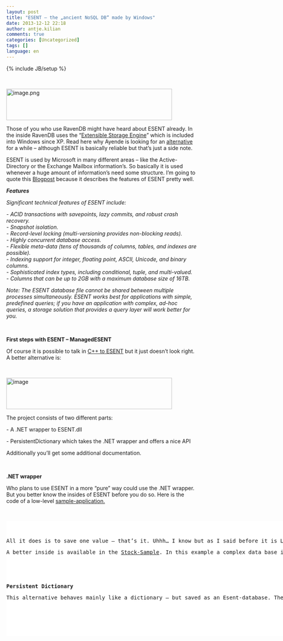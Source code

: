 ```yaml
---
layout: post
title: "ESENT – the „ancient NoSQL DB“ made by Windows"
date: 2013-12-12 22:18
author: antje.kilian
comments: true
categories: [Uncategorized]
tags: []
language: en
---
```

{% include JB/setup %}
<p>&nbsp; <p><img title="image.png" style="border-top: 0px; border-right: 0px; background-image: none; border-bottom: 0px; padding-top: 0px; padding-left: 0px; border-left: 0px; padding-right: 0px" border="0" alt="image.png" src="http://code-inside.de/blog/wp-content/uploads/image1915.png" width="438" height="83"> <p>Those of you who use RavenDB might have heard about ESENT already. In the inside RavenDB uses the “<a href="http://en.wikipedia.org/wiki/Extensible_Storage_Engine">Extensible Storage Engine</a>” which is included into Windows since XP. Read here why Ayende is looking for an <a href="http://ayende.com/blog/162593/why-leveldb-all-of-a-sudden">alternative</a> for a while – although ESENT is basically reliable but that’s just a side note.  <p>ESENT is used by Microsoft in many different areas – like the Active-Directory or the Exchange Mailbox information’s. So basically it is used whenever a huge amount of information’s need some structure. I’m going to quote this <a href="http://www.jondavis.net/techblog/post/2010/08/30/Esent-The-Decade-Old-Database-Engine-That-Windows-(Almost)-Always-Had.aspx">Blogpost</a> because it describes the features of ESENT pretty well.  <p><em><b>Features</b></em> <p><em>Significant technical features of ESENT include:</em> <p><em>-</em><i> </i><em>ACID transactions with savepoints, lazy commits, and robust crash recovery.</em><i> </i><i><br><em>-</em> <em>Snapshot isolation.</em><br><em>-</em> <em>Record-level locking (multi-versioning provides non-blocking reads).</em><br><em>- Highly concurrent database access.</em><br><em>-</em> <em>Flexible meta-data (tens of thousands of columns, tables, and indexes are possible).</em><br><em>-</em> <em>Indexing support for integer, floating point, ASCII, Unicode, and binary columns.</em><br><em>-</em> <em>Sophisticated index types, including conditional, tuple, and multi-valued.</em><br><em>-</em> <em>Columns that can be up to 2GB with a maximum database size of 16TB.</em></i> <p><em>Note: The ESENT database file cannot be shared between multiple processes simultaneously. ESENT works best for applications with simple, predefined queries; if you have an application with complex, ad-hoc queries, a storage solution that provides a query layer will work better for you.</em> <p><b></b>&nbsp; <p><b>First steps with ESENT – ManagedESENT</b> <p>Of course it is possible to talk in <a href="http://stackoverflow.com/questions/5311252/setting-up-a-basic-esent-for-c-example">C++ to ESENT</a> but it just doesn’t look right. A better alternative is: <p>&nbsp; <p><img title="image" style="border-top: 0px; border-right: 0px; background-image: none; border-bottom: 0px; padding-top: 0px; padding-left: 0px; border-left: 0px; padding-right: 0px" border="0" alt="image" src="http://code-inside.de/blog/wp-content/uploads/image1915.png" width="438" height="83"> <p>The project consists of two different parts: <p>- A .NET wrapper to ESENT.dll <p>- PersistentDictionary which takes the .NET wrapper and offers a nice API <p>Additionally you’ll get some additional documentation.  <p><b></b>&nbsp; <p><b>.NET wrapper</b> <p>Who plans to use ESENT in a more “pure” way could use the .NET wrapper. But you better know the insides of ESENT before you do so. Here is the code of a low-level <a href="http://managedesent.codeplex.com/wikipage?title=ManagedEsentSample&amp;referringTitle=ManagedEsentDocumentation">sample-application.</a> <p>&nbsp;</p> <div id="scid:9D7513F9-C04C-4721-824A-2B34F0212519:3f6b1158-fd42-4de2-9ed2-cd4659e45095" class="wlWriterEditableSmartContent" style="float: none; padding-bottom: 0px; padding-top: 0px; padding-left: 0px; margin: 0px; display: inline; padding-right: 0px"><pre style=" width: 932px; height: 303px;background-color:White;overflow: auto;"><div><!--

Code highlighting produced by Actipro CodeHighlighter (freeware)
http://www.CodeHighlighter.com/

--><span style="color: #000000;">
</span><span style="color: #0000FF;">namespace</span><span style="color: #000000;"> EsentSample
{
    </span><span style="color: #0000FF;">using</span><span style="color: #000000;"> System;
    </span><span style="color: #0000FF;">using</span><span style="color: #000000;"> System.Text;
    </span><span style="color: #0000FF;">using</span><span style="color: #000000;"> Microsoft.Isam.Esent.Interop;

    </span><span style="color: #0000FF;">public</span><span style="color: #000000;"> </span><span style="color: #0000FF;">class</span><span style="color: #000000;"> EsentSample
    {
        </span><span style="color: #808080;">///</span><span style="color: #008000;"> </span><span style="color: #808080;">&lt;summary&gt;</span><span style="color: #008000;">
        </span><span style="color: #808080;">///</span><span style="color: #008000;"> Main routine. Called when the program starts.
        </span><span style="color: #808080;">///</span><span style="color: #008000;"> </span><span style="color: #808080;">&lt;/summary&gt;</span><span style="color: #008000;">
        </span><span style="color: #808080;">///</span><span style="color: #008000;"> </span><span style="color: #808080;">&lt;param name=&quot;args&quot;&gt;</span><span style="color: #008000;">
        </span><span style="color: #808080;">///</span><span style="color: #008000;"> The arguments to the program.
        </span><span style="color: #808080;">///</span><span style="color: #008000;"> </span><span style="color: #808080;">&lt;/param&gt;</span><span style="color: #808080;">
</span><span style="color: #000000;">        </span><span style="color: #0000FF;">public</span><span style="color: #000000;"> </span><span style="color: #0000FF;">static</span><span style="color: #000000;"> </span><span style="color: #0000FF;">void</span><span style="color: #000000;"> Main(</span><span style="color: #0000FF;">string</span><span style="color: #000000;">[] args)
        {
            JET_INSTANCE instance;
            JET_SESID sesid;
            JET_DBID dbid;
            JET_TABLEID tableid;

            JET_COLUMNDEF columndef </span><span style="color: #000000;">=</span><span style="color: #000000;"> </span><span style="color: #0000FF;">new</span><span style="color: #000000;"> JET_COLUMNDEF();
            JET_COLUMNID columnid;

            </span><span style="color: #008000;">//</span><span style="color: #008000;"> Initialize ESENT. Setting JET_param.CircularLog to 1 means ESENT will automatically
            </span><span style="color: #008000;">//</span><span style="color: #008000;"> delete unneeded logfiles. JetInit will inspect the logfiles to see if the last
            </span><span style="color: #008000;">//</span><span style="color: #008000;"> shutdown was clean. If it wasn't (e.g. the application crashed) recovery will be
            </span><span style="color: #008000;">//</span><span style="color: #008000;"> run automatically bringing the database to a consistent state.</span><span style="color: #008000;">
</span><span style="color: #000000;">            Api.JetCreateInstance(</span><span style="color: #0000FF;">out</span><span style="color: #000000;"> instance, </span><span style="color: #800000;">&quot;</span><span style="color: #800000;">instance</span><span style="color: #800000;">&quot;</span><span style="color: #000000;">);
            Api.JetSetSystemParameter(instance, JET_SESID.Nil, JET_param.CircularLog, </span><span style="color: #800080;">1</span><span style="color: #000000;">, </span><span style="color: #0000FF;">null</span><span style="color: #000000;">);
            Api.JetInit(</span><span style="color: #0000FF;">ref</span><span style="color: #000000;"> instance);
            Api.JetBeginSession(instance, </span><span style="color: #0000FF;">out</span><span style="color: #000000;"> sesid, </span><span style="color: #0000FF;">null</span><span style="color: #000000;">, </span><span style="color: #0000FF;">null</span><span style="color: #000000;">);

            </span><span style="color: #008000;">//</span><span style="color: #008000;"> Create the database. To open an existing database use the JetAttachDatabase and
            </span><span style="color: #008000;">//</span><span style="color: #008000;"> JetOpenDatabase APIs.</span><span style="color: #008000;">
</span><span style="color: #000000;">            Api.JetCreateDatabase(sesid, </span><span style="color: #800000;">&quot;</span><span style="color: #800000;">edbtest.db</span><span style="color: #800000;">&quot;</span><span style="color: #000000;">, </span><span style="color: #0000FF;">null</span><span style="color: #000000;">, </span><span style="color: #0000FF;">out</span><span style="color: #000000;"> dbid, CreateDatabaseGrbit.OverwriteExisting); 

            </span><span style="color: #008000;">//</span><span style="color: #008000;"> Create the table. Meta-data operations are transacted and can be performed concurrently.
            </span><span style="color: #008000;">//</span><span style="color: #008000;"> For example, one session can add a column to a table while another session is reading
            </span><span style="color: #008000;">//</span><span style="color: #008000;"> or updating records in the same table.
            </span><span style="color: #008000;">//</span><span style="color: #008000;"> This table has no indexes defined, so it will use the default sequential index. Indexes
            </span><span style="color: #008000;">//</span><span style="color: #008000;"> can be defined with the JetCreateIndex API.</span><span style="color: #008000;">
</span><span style="color: #000000;">            Api.JetBeginTransaction(sesid);
            Api.JetCreateTable(sesid, dbid, </span><span style="color: #800000;">&quot;</span><span style="color: #800000;">table</span><span style="color: #800000;">&quot;</span><span style="color: #000000;">, </span><span style="color: #800080;">0</span><span style="color: #000000;">, </span><span style="color: #800080;">100</span><span style="color: #000000;">, </span><span style="color: #0000FF;">out</span><span style="color: #000000;"> tableid);
            columndef.coltyp </span><span style="color: #000000;">=</span><span style="color: #000000;"> JET_coltyp.LongText;
            columndef.cp </span><span style="color: #000000;">=</span><span style="color: #000000;"> JET_CP.ASCII;
            Api.JetAddColumn(sesid, tableid, </span><span style="color: #800000;">&quot;</span><span style="color: #800000;">column1</span><span style="color: #800000;">&quot;</span><span style="color: #000000;">, columndef, </span><span style="color: #0000FF;">null</span><span style="color: #000000;">, </span><span style="color: #800080;">0</span><span style="color: #000000;">, </span><span style="color: #0000FF;">out</span><span style="color: #000000;"> columnid);
            Api.JetCommitTransaction(sesid, CommitTransactionGrbit.LazyFlush);

            </span><span style="color: #008000;">//</span><span style="color: #008000;"> Insert a record. This table only has one column but a table can have slightly over 64,000
            </span><span style="color: #008000;">//</span><span style="color: #008000;"> columns defined. Unless a column is declared as fixed or variable it won't take any space
            </span><span style="color: #008000;">//</span><span style="color: #008000;"> in the record unless set. An individual record can have several hundred columns set at one
            </span><span style="color: #008000;">//</span><span style="color: #008000;"> time, the exact number depends on the database page size and the contents of the columns.</span><span style="color: #008000;">
</span><span style="color: #000000;">            Api.JetBeginTransaction(sesid);
            Api.JetPrepareUpdate(sesid, tableid, JET_prep.Insert);
            </span><span style="color: #0000FF;">string</span><span style="color: #000000;"> message </span><span style="color: #000000;">=</span><span style="color: #000000;"> </span><span style="color: #800000;">&quot;</span><span style="color: #800000;">Hello world</span><span style="color: #800000;">&quot;</span><span style="color: #000000;">;
            Api.SetColumn(sesid, tableid, columnid, message, Encoding.ASCII);
            Api.JetUpdate(sesid, tableid);
            Api.JetCommitTransaction(sesid, CommitTransactionGrbit.None);    </span><span style="color: #008000;">//</span><span style="color: #008000;"> Use JetRollback() to abort the transaction

            </span><span style="color: #008000;">//</span><span style="color: #008000;"> Retrieve a column from the record. Here we move to the first record with JetMove. By using
            </span><span style="color: #008000;">//</span><span style="color: #008000;"> JetMoveNext it is possible to iterate through all records in a table. Use JetMakeKey and
            </span><span style="color: #008000;">//</span><span style="color: #008000;"> JetSeek to move to a particular record.</span><span style="color: #008000;">
</span><span style="color: #000000;">            Api.JetMove(sesid, tableid, JET_Move.First, MoveGrbit.None);
            </span><span style="color: #0000FF;">string</span><span style="color: #000000;"> buffer </span><span style="color: #000000;">=</span><span style="color: #000000;"> Api.RetrieveColumnAsString(sesid, tableid, columnid, Encoding.ASCII);
            Console.WriteLine(</span><span style="color: #800000;">&quot;</span><span style="color: #800000;">{0}</span><span style="color: #800000;">&quot;</span><span style="color: #000000;">, buffer);

            </span><span style="color: #008000;">//</span><span style="color: #008000;"> Terminate ESENT. This performs a clean shutdown.</span><span style="color: #008000;">
</span><span style="color: #000000;">            Api.JetCloseTable(sesid, tableid);
            Api.JetEndSession(sesid, EndSessionGrbit.None);
            Api.JetTerm(instance);
        }
    }
}</span></div></pre><!-- Code inserted with Steve Dunn's Windows Live Writer Code Formatter Plugin.  http://dunnhq.com --></div>
<p>All it does is to save one value – that’s it. Uhhh… I know but as I said before it is Low-Level ;-) 
<p>A better inside is available in the <a href="http://managedesent.codeplex.com/SourceControl/latest#EsentInteropSamples/StockSample/StockSample.cs">Stock-Sample</a>. In this example a complex data base is created by using the ManagedEsent API and it saves stock information’s. But there is still an easier way:
<p><b></b>
<p><b></b>&nbsp; <p><b>Persistent Dictionary</b>
<p>This alternative behaves mainly like a dictionary – but saved as an Esent-database. There are some more details in the <a href="http://managedesent.codeplex.com/wikipage?title=PersistentDictionaryDocumentation">documentation</a>.
<p>&nbsp;</p>
<div id="scid:9D7513F9-C04C-4721-824A-2B34F0212519:447b482b-a80b-47a6-b4bf-465d3aac6ea1" class="wlWriterEditableSmartContent" style="float: none; padding-bottom: 0px; padding-top: 0px; padding-left: 0px; margin: 0px; display: inline; padding-right: 0px"><pre style=" width: 932px; height: 303px;background-color:White;overflow: auto;"><div><!--

Code highlighting produced by Actipro CodeHighlighter (freeware)
http://www.CodeHighlighter.com/

--><span style="color: #0000FF;">public</span><span style="color: #000000;"> </span><span style="color: #0000FF;">static</span><span style="color: #000000;"> </span><span style="color: #0000FF;">void</span><span style="color: #000000;"> Main(</span><span style="color: #0000FF;">string</span><span style="color: #000000;">[] args)
        {
            var dictionary </span><span style="color: #000000;">=</span><span style="color: #000000;"> </span><span style="color: #0000FF;">new</span><span style="color: #000000;"> PersistentDictionary</span><span style="color: #000000;">&lt;</span><span style="color: #0000FF;">string</span><span style="color: #000000;">, </span><span style="color: #0000FF;">string</span><span style="color: #000000;">&gt;</span><span style="color: #000000;">(</span><span style="color: #800000;">&quot;</span><span style="color: #800000;">Names</span><span style="color: #800000;">&quot;</span><span style="color: #000000;">);

            Console.WriteLine(</span><span style="color: #800000;">&quot;</span><span style="color: #800000;">What is your first name?</span><span style="color: #800000;">&quot;</span><span style="color: #000000;">);
            </span><span style="color: #0000FF;">string</span><span style="color: #000000;"> firstName </span><span style="color: #000000;">=</span><span style="color: #000000;"> Console.ReadLine();
            </span><span style="color: #0000FF;">if</span><span style="color: #000000;"> (dictionary.ContainsKey(firstName))
            {
                Console.WriteLine(</span><span style="color: #800000;">&quot;</span><span style="color: #800000;">Welcome back {0} {1}</span><span style="color: #800000;">&quot;</span><span style="color: #000000;">,
                    firstName,
                    dictionary[firstName]);
            }
            </span><span style="color: #0000FF;">else</span><span style="color: #000000;">
            {
                Console.WriteLine(
                    </span><span style="color: #800000;">&quot;</span><span style="color: #800000;">I don't know you, {0}. What is your last name?</span><span style="color: #800000;">&quot;</span><span style="color: #000000;">,
                    firstName);
                dictionary[firstName] </span><span style="color: #000000;">=</span><span style="color: #000000;"> Console.ReadLine();
            }
        }</span></div></pre><!-- Code inserted with Steve Dunn's Windows Live Writer Code Formatter Plugin.  http://dunnhq.com --></div>
<p>The code is quite simple and in the background a folder named “Names” is created. That’s where the Esent database is situated:
<p><img title="image" style="border-top: 0px; border-right: 0px; background-image: none; border-bottom: 0px; padding-top: 0px; padding-left: 0px; border-left: 0px; padding-right: 0px" border="0" alt="image" src="http://code-inside.de/blog/wp-content/uploads/image_thumb1056.png" width="488" height="168">
<p>Unfortunately I don’t know if it’s possible to readout the information with a tool (without code).
<p><b></b>&nbsp; <p><b>About the Performance</b>
<p>It takes a while to enter 1.000.000 entries into a database with using a PersistentDictionary and it takes even longer with using GUIDs instead of Integer. Maybe it takes some time to get expressive numbers. The team published some performance information <a href="http://managedesent.codeplex.com/wikipage?title=SystemStats">here</a> and <a href="http://managedesent.codeplex.com/wikipage?title=PersistentDictionaryDocumentation">here</a>.
<p><b></b>&nbsp; <p><b>LINQ support!</b>
<p>There is a LINQ support for the PersistentDictionary since <a href="http://blogs.msdn.com/b/laurionb/archive/2011/02/15/managedesent-1-6-released-linq-support-for-persistentdictionary.aspx">Version 1.6</a>.



<p><b></b>&nbsp; <p><b>Windows Store Apps</b>
<p>Since Esent is a part of Windows and some sections might use the API it is possible to use Esent with Windows Store Apps. It should work since <a href="https://managedesent.codeplex.com/SourceControl/list/changesets">version 1.8</a> but it seems like the PersistentDictionary is not supported actually. Read more about it <a href="http://lunarfrog.com/blog/2012/09/23/extensible-storage-engine/">here</a>.
<p><b></b>&nbsp; <p><b>More links about ManagedEsent</b>
<p>- <a href="https://managedesent.codeplex.com/discussions/454692">Performance of Persistent Dictionary (CodePlex Discussion)</a>
<p>- <a href="https://github.com/ayende/managed-esent">Ayendes Fork</a>
<p>- <a href="http://blogs.msdn.com/b/laurionb/">Blog by a Microsoft employee about Esent and the ManagedEsent API</a> 
<p><b></b>
<p><b></b>&nbsp; <p><b>Esent Serialization</b>
<p>Beside the “PersistentDictionary” there is another project using the ManagedEsent:
<p>&nbsp; <p><img title="image" style="border-top: 0px; border-right: 0px; background-image: none; border-bottom: 0px; padding-top: 0px; padding-left: 0px; border-left: 0px; padding-right: 0px" border="0" alt="image" src="http://code-inside.de/blog/wp-content/uploads/image1917.png" width="504" height="113"></p>
<p>&nbsp;</p>
<p>Basically the project helps to integrate data structures easily in Esent. Have a look on it in <a href="http://esentserialize.codeplex.com/SourceControl/latest#DemoApp/Program.cs">this demo</a>. </p>
<p><b></b>&nbsp; <p><b>Result</b>
<p>Esent has a nasty API but is still used even in Windows 8. With the help of tools like ManagedEsent API, PersistentDictionary and Esent Serialization the first steps are quite easy. If they are the tools of choice depends mainly on the purpose – since there are numerous alternatives. But the fact that RavenDB is partly build on Esent is a proof that it is at least worth a shot. 
<p>P.S.: Since the code in this blogpost is mainly from <a href="http://managedesent.codeplex.com/">official sources</a> I won’t upload anything on GitHub. The necessary ManagedEsent.dll is available on <a href="http://www.nuget.org/packages/ManagedEsent/">NuGet.</a>
<p><b></b>&nbsp; <p><b>Question: Anyone some experience with Esent to share?</b>
